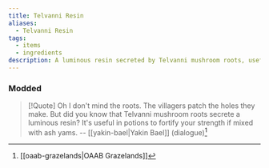 ```yaml
---
title: Telvanni Resin
aliases:
  - Telvanni Resin
tags:
  - items
  - ingredients
description: A luminous resin secreted by Telvanni mushroom roots, useful in fortify-strength potions when mixed with ash yams.
---
```

### Modded
> [!Quote]
> Oh I don't mind the roots. The villagers patch the holes they make. But did you know that Telvanni mushroom roots secrete a luminous resin? It's useful in potions to fortify your strength if mixed with ash yams.
> -- [[yakin-bael|Yakin Bael]] (dialogue)[^1]

[^1]: [[oaab-grazelands|OAAB Grazelands]]